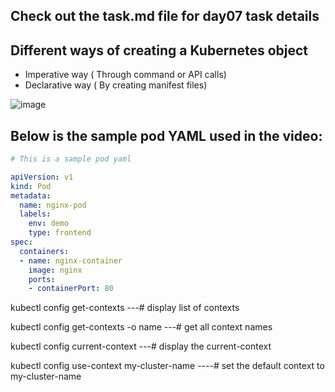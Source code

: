 ## Check out the task.md file for day07 task details

## Different ways of creating a Kubernetes object
- Imperative way ( Through command or API calls)
- Declarative way ( By creating manifest files)

![image](https://github.com/piyushsachdeva/CKA-2024/assets/40286378/b038c4d3-87b7-474d-a3aa-5983d978f885)


## Below is the sample pod YAML used in the video:

```YAML
# This is a sample pod yaml

apiVersion: v1
kind: Pod
metadata:
  name: nginx-pod
  labels:
    env: demo
    type: frontend
spec:
  containers:
  - name: nginx-container
    image: nginx
    ports:
    - containerPort: 80
```
kubectl config get-contexts                            ---# display list of contexts

kubectl config get-contexts -o name                    ---# get all context names

kubectl config current-context                         ---# display the current-context

kubectl config use-context my-cluster-name            ----# set the default context to my-cluster-name


